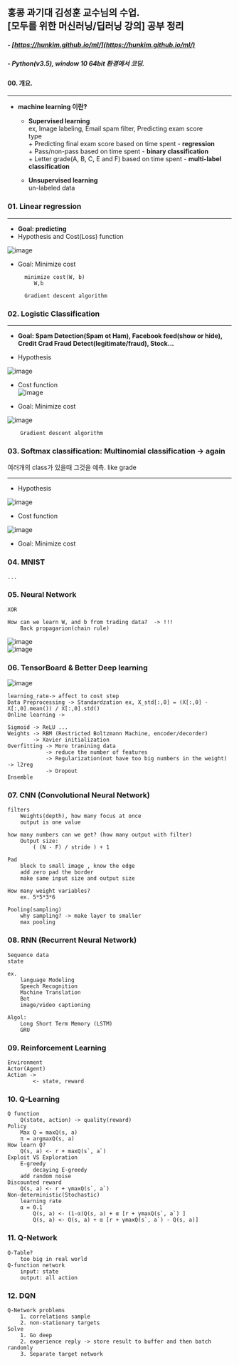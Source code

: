 ##	홍콩 과기대 김성훈 교수님의 수업. <br/>[모두를 위한 머신러닝/딥러닝 강의] 공부 정리
##### - [https://hunkim.github.io/ml/](https://hunkim.github.io/ml/)
##### - Python(v3.5), window 10 64bit 환경에서 코딩.

#### 00. 개요.  
___  

+ **machine learning 이란?**   

	+ **Supervised learning**  
  		ex, Image labeling, Email spam filter, Predicting exam score  
  		type  
  			+ Predicting final exam score based on time spent - **regression**  
			+ Pass/non-pass based on time spent - **binary classification**  
			+ Letter grade(A, B, C, E and F) based on time spent - **multi-label classification**  

	+ **Unsupervised learning**  
		un-labeled data  


### 01. Linear regression
___  
+ **Goal: predicting**
+ Hypothesis and Cost(Loss) function  

![image](./01_Linear_Regression/img/hypo_cost.png)

+ Goal: Minimize cost  

		minimize cost(W, b)  
           W,b   

        Gradient descent algorithm  

### 02. Logistic Classification  
___  
+ **Goal: Spam Detection(Spam ot Ham), Facebook feed(show or hide), Credit Crad Fraud Detect(legitimate/fraud), Stock...**  

+ Hypothesis  

![image](./02_Logistic_Regression/img/lh.png)  

+ Cost function  
![image](./02_Logistic_Regression/img/cost.png)  

+ Goal: Minimize cost  
		
![image](./02_Logistic_Regression/img/mcost.png)  

		Gradient descent algorithm  

### 03. Softmax classification: Multinomial classification  -> again  
여러개의 class가 있을때 그것을 예측.  like grade
___  

+ Hypothesis  

![image](./03_softmax_regression/img/hy.png)  

+ Cost function  

![image](./03_softmax_regression/img/cost.png)  

+ Goal: Minimize cost  

### 04. MNIST  

	...  

### 05. Neural Network  

	XOR  
	
	How can we learn W, and b from trading data?  -> !!!  
		Back propagarion(chain rule)  
![image](./05_NN/img/bp1.png)  
![image](./05_NN/img/bp2.png)  


### 06. TensorBoard  & Better Deep learning  

![image](./05_NN/img/tb5.png)  

	learning_rate-> affect to cost step
	Data Preprocessing -> Standardzation ex, X_std[:,0] = (X[:,0] - X[:,0].mean()) / X[:,0].std()
	Online learning -> 

	Sigmoid -> ReLU ...  
	Weights -> RBM (Restricted Boltzmann Machine, encoder/decorder)  
			-> Xavier initialization  
	Overfitting -> More tranining data  
				-> reduce the number of features
				-> Regularization(not have too big numbers in the weight) -> l2reg  
				-> Dropout  
	Ensemble  

### 07. CNN (Convolutional Neural Network)  
	filters  
		Weights(depth), how many focus at once  
		output is one value  

	how many numbers can we get? (how many output with filter)  
		Output size:
			( (N - F) / stride ) + 1  

	Pad  
		block to small image , know the edge  
		add zero pad the border  
		make same input size and output size  

	How many weight variables?  
		ex. 5*5*3*6

	Pooling(sampling)  
		why sampling? -> make layer to smaller  
		max pooling  

### 08. RNN  (Recurrent Neural Network)  
	Sequence data  
	state
	
	ex.
		language Modeling  
		Speech Recognition  
		Machine Translation  
		Bot  
		image/video captioning  
	
	Algol:
		Long Short Term Memory (LSTM)  
		GRU  

### 09. Reinforcement Learning  
	Environment  
	Actor(Agent)  
	Action ->  
			<- state, reward  

### 10. Q-Learning  
	Q function  
		Q(state, action) -> quality(reward)  
	Policy  
		Max Q = maxQ(s, a)  
		π = argmaxQ(s, a)  
	How learn Q?
		Q(s, a) <- r + maxQ(s`, a`)  
	Exploit VS Exploration  
		E-greedy  
			decaying E-greedy  
		add random noise  
	Discounted reward  
		Q(s, a) <- r + γmaxQ(s`, a`)  
	Non-deterministic(Stochastic)    
		learning rate  
		α = 0.1
			Q(s, a) <- (1-α)Q(s, a) + α [r + γmaxQ(s`, a`) ]  
			Q(s, a) <- Q(s, a) + α [r + γmaxQ(s`, a`) - Q(s, a)]  

### 11. Q-Network  
	Q-Table?  
		too big in real world  
	Q-function network  
		input: state
		output: all action  

### 12. DQN  
	Q-Network problems
		1. correlations sample  
		2. non-stationary targets  
	Solve  
		1. Go deep  
		2. experience reply -> store result to buffer and then batch randomly  
		3. Separate target network  
		


	
	




